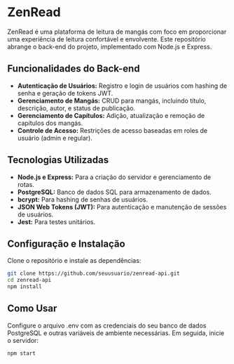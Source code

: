 # ZenRead

ZenRead é uma plataforma de leitura de mangás com foco em proporcionar uma experiência de leitura confortável e envolvente. Este repositório abrange o back-end do projeto, implementado com Node.js e Express.

## Funcionalidades do Back-end

- **Autenticação de Usuários:** Registro e login de usuários com hashing de senha e geração de tokens JWT.
- **Gerenciamento de Mangás:** CRUD para mangás, incluindo título, descrição, autor, e status de publicação.
- **Gerenciamento de Capítulos:** Adição, atualização e remoção de capítulos dos mangás.
- **Controle de Acesso:** Restrições de acesso baseadas em roles de usuário (admin e regular).

## Tecnologias Utilizadas

- **Node.js e Express:** Para a criação do servidor e gerenciamento de rotas.
- **PostgreSQL:** Banco de dados SQL para armazenamento de dados.
- **bcrypt:** Para hashing de senhas de usuários.
- **JSON Web Tokens (JWT):** Para autenticação e manutenção de sessões de usuários.
- **Jest:** Para testes unitários.

## Configuração e Instalação

Clone o repositório e instale as dependências:

```bash
git clone https://github.com/seuusuario/zenread-api.git
cd zenread-api
npm install
```

## Como Usar

Configure o arquivo .env com as credenciais do seu banco de dados PostgreSQL e outras variáveis de ambiente necessárias. Em seguida, inicie o servidor:

```bash
npm start
```